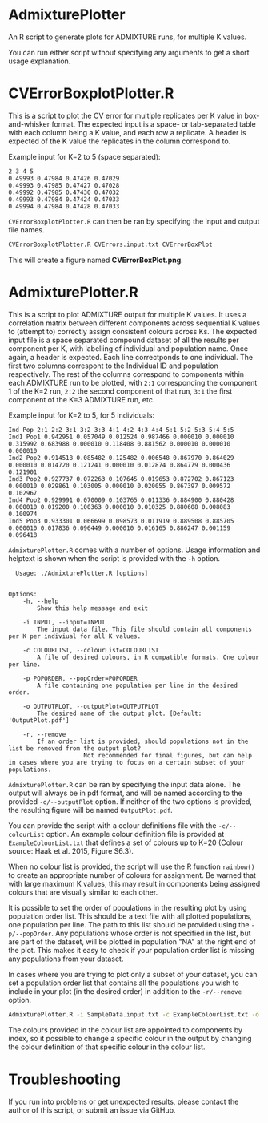# AdmixturePlotter
An R script to generate plots for ADMIXTURE runs, for multiple K values. 

You can run either script without specifying any arguments to get a short usage explanation.

# CVErrorBoxplotPlotter.R
This is a script to plot the CV error for multiple replicates per K value in box-and-whisker format. The expected input is a space- or 
tab-separated table with each column being a K value, and each row a replicate. A header is expected of the K value the replicates in 
the column correspond to.

Example input for K=2 to 5 (space separated):
```
2 3 4 5
0.49993 0.47984 0.47426 0.47029
0.49993 0.47985 0.47427 0.47028
0.49992 0.47985 0.47430 0.47032
0.49993 0.47984 0.47424 0.47033
0.49994 0.47984 0.47428 0.47033
```

`CVErrorBoxplotPlotter.R` can then be ran by specifying the input and output file names.
```bash
CVErrorBoxplotPlotter.R CVErrors.input.txt CVErrorBoxPlot
```
This will create a figure named **CVErrorBoxPlot.png**.

# AdmixturePlotter.R
This is a script to plot ADMIXTURE output for multiple K values. It uses a correlation matrix between different components across
sequential K values to (attempt to) correctly assign consistent colours across Ks. The expected input file is a space separated compound 
dataset of all the results per component per K, with labelling of individual and population name. Once again, a header is expected. Each 
line correctponds to one individual. The first two columns correspont to the Individual ID and population respectively. The rest of the 
columns correspond to components within each ADMIXTURE run to be plotted, with `2:1` corresponding the component 1 of the K=2 run, `2:2` the second component of that run, `3:1` the first component of the K=3 ADMIXTURE run, etc. 

Example input for K=2 to 5, for 5 individuals:
```
Ind Pop 2:1 2:2 3:1 3:2 3:3 4:1 4:2 4:3 4:4 5:1 5:2 5:3 5:4 5:5
Ind1 Pop1 0.942951 0.057049 0.012524 0.987466 0.000010 0.000010 0.315992 0.683988 0.000010 0.118408 0.881562 0.000010 0.000010 0.000010
Ind2 Pop2 0.914518 0.085482 0.125482 0.006548 0.867970 0.864029 0.000010 0.014720 0.121241 0.000010 0.012874 0.864779 0.000436 0.121901
Ind3 Pop2 0.927737 0.072263 0.107645 0.019653 0.872702 0.867123 0.000010 0.029861 0.103005 0.000010 0.020055 0.867397 0.009572 0.102967
Ind4 Pop2 0.929991 0.070009 0.103765 0.011336 0.884900 0.880428 0.000010 0.019200 0.100363 0.000010 0.010325 0.880608 0.008083 0.100974
Ind5 Pop3 0.933301 0.066699 0.098573 0.011919 0.889508 0.885705 0.000010 0.017836 0.096449 0.000010 0.016165 0.886247 0.001159 0.096418
```

`AdmixturePlotter.R` comes with a number of options. Usage information and helptext is shown when the script is provided with the `-h` option.
```
  Usage: ./AdmixturePlotter.R [options]


Options:
	-h, --help
		Show this help message and exit

	-i INPUT, --input=INPUT
		The input data file. This file should contain all components per K per indiviual for all K values.

	-c COLOURLIST, --colourList=COLOURLIST
		A file of desired colours, in R compatible formats. One colour per line.

	-p POPORDER, --popOrder=POPORDER
		A file containing one population per line in the desired order.

	-o OUTPUTPLOT, --outputPlot=OUTPUTPLOT
		The desired name of the output plot. [Default: 'OutputPlot.pdf']

	-r, --remove
		If an order list is provided, should populations not in the list be removed from the output plot?
                     Not recommended for final figures, but can help in cases where you are trying to focus on a certain subset of your populations.
```
`AdmixturePlotter.R` can be ran by specifying the input data alone. The output will always be in pdf format, and will be named according to the provided `-o/--outputPlot` option. If neither of the two options is provided, the resulting figure will be named `OutputPlot.pdf`.

You can provide the script with a colour definitions file with the `-c/--colourList` option. An example colour definition file is provided at `ExampleColourList.txt` that defines a set of colours up to K=20 (Colour source: Haak et al. 2015, Figure S6.3). 

When no colour list is provided, the script will use the R function `rainbow()` to create an appropriate number of colours for assignment. Be warned that with large maximum K values, this may result in components being assigned colours that are visually similar to each other. 

It is possible to set the order of populations in the resulting plot by using population order list. This should be a text file with all 
plotted populations, one population per line. The path to this list should be provided using the `-p/--popOrder`. Any populations whose order is not specified in the list, but are part of the dataset, will be plotted in population "NA" at the right end of the plot. This makes it easy to check if your population order list is missing any populations from your dataset.

In cases where you are trying to plot only a subset of your dataset, you can set a population order list that contains all the populations you wish to include in your plot (in the desired order) in addition to the `-r/--remove` option.

```bash
AdmixturePlotter.R -i SampleData.input.txt -c ExampleColourList.txt -o SamplePlot -p PopOrder.txt [-r]
```

The colours provided in the colour list are appointed to components by index, so it possible to change a specific colour in the output by changing the colour definition of that specific colour in the colour list.

# Troubleshooting
If you run into problems or get unexpected results, please contact the author of this script, or submit an issue via GitHub.

